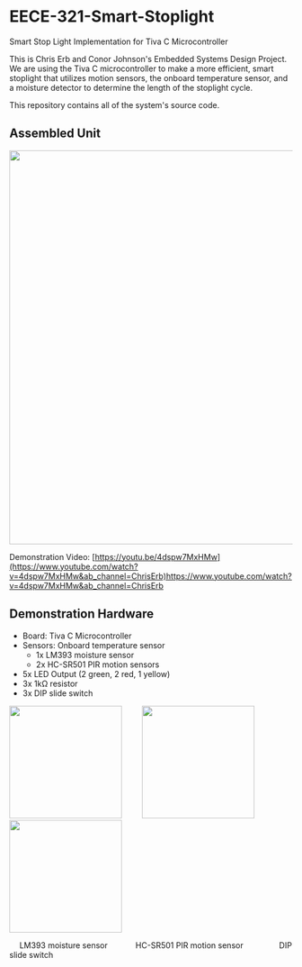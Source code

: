# EECE-321-Smart-Stoplight
Smart Stop Light Implementation for Tiva C Microcontroller

This is Chris Erb and Conor Johnson's Embedded Systems Design Project. We are using the Tiva C microcontroller to make a more efficient, smart stoplight that utilizes motion sensors, the onboard temperature sensor, and a moisture detector to determine the length of the stoplight cycle.

This repository contains all of the system's source code.

## Assembled Unit
<img src="https://github.com/chris-erb/EECE-321-Smart-Stoplight/assets/145140858/c0ab629a-b003-4bf3-acf4-45e82b925aa4" width="700" height="700"/>


Demonstration Video: [https://youtu.be/4dspw7MxHMw](https://www.youtube.com/watch?v=4dspw7MxHMw&ab_channel=ChrisErb)https://www.youtube.com/watch?v=4dspw7MxHMw&ab_channel=ChrisErb

## Demonstration Hardware
* Board: Tiva C Microcontroller
* Sensors: Onboard temperature sensor
  - 1x LM393 moisture sensor
  - 2x HC-SR501 PIR motion sensors
* 5x LED Output (2 green, 2 red, 1 yellow)
* 3x 1kΩ resistor
* 3x DIP slide switch

<img src="https://github.com/chris-erb/EECE-321-Smart-Stoplight/assets/145140858/572a7251-0c13-42c0-93f5-986c042336bb" width="200" height="200"/> &emsp;&emsp; <img src="https://github.com/chris-erb/EECE-321-Smart-Stoplight/assets/145140858/5a23814e-a905-4764-8663-d75ed5b6c618" width="200" height="200"/> &emsp;&emsp; <img src="https://github.com/chris-erb/EECE-321-Smart-Stoplight/assets/145140858/0ba817b8-4eb0-4582-b1a1-b41aee0eb055" width="200" height="200"/>

&emsp; LM393 moisture sensor &emsp;&emsp;&emsp;    HC-SR501 PIR motion sensor &emsp;&emsp;&emsp;&emsp;    DIP slide switch 

